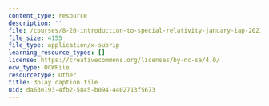 ```yaml
---
content_type: resource
description: ''
file: /courses/8-20-introduction-to-special-relativity-january-iap-2021/da63e1934fb25845b0944402713f5673_CPaFPYeVKoY.vtt
file_size: 4155
file_type: application/x-subrip
learning_resource_types: []
license: https://creativecommons.org/licenses/by-nc-sa/4.0/
ocw_type: OCWFile
resourcetype: Other
title: 3play caption file
uid: da63e193-4fb2-5845-b094-4402713f5673
---
```

